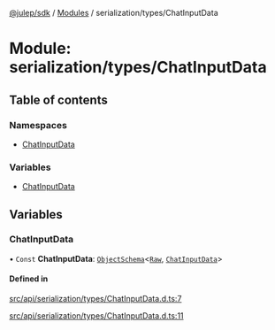 [@julep/sdk](../README.md) / [Modules](../modules.md) / serialization/types/ChatInputData

# Module: serialization/types/ChatInputData

## Table of contents

### Namespaces

- [ChatInputData](serialization_types_ChatInputData.ChatInputData.md)

### Variables

- [ChatInputData](serialization_types_ChatInputData.md#chatinputdata)

## Variables

### ChatInputData

• `Const` **ChatInputData**: [`ObjectSchema`](core_schemas_builders_object_types.md#objectschema)\<[`Raw`](../interfaces/serialization_types_ChatInputData.ChatInputData.Raw.md), [`ChatInputData`](../interfaces/api_types_ChatInputData.ChatInputData.md)\>

#### Defined in

[src/api/serialization/types/ChatInputData.d.ts:7](https://github.com/julep-ai/samantha-monorepo/blob/9aefd53/sdks/js/src/api/serialization/types/ChatInputData.d.ts#L7)

[src/api/serialization/types/ChatInputData.d.ts:11](https://github.com/julep-ai/samantha-monorepo/blob/9aefd53/sdks/js/src/api/serialization/types/ChatInputData.d.ts#L11)
